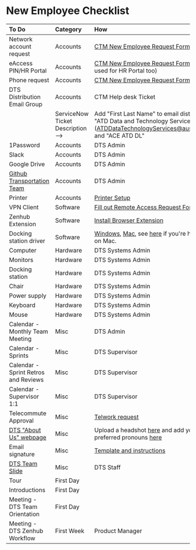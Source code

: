 # New Employee Checklist

| To Do | Category | How |
| :--- | :--- | :--- |
| Network account request | Accounts | [CTM New Employee Request Form](https://apps.austintexas.gov/helpdesk/newemployee/index.cfm) |
| eAccess PIN/HR Portal | Accounts | [CTM New Employee Request Form](https://apps.austintexas.gov/helpdesk/newemployee/index.cfm) \(PIN will be used for HR Portal too\) |
| Phone request | Accounts | [CTM New Employee Request Form](https://apps.austintexas.gov/helpdesk/newemployee/index.cfm) |
| DTS Distribution Email Group | Accounts | CTM Help desk Ticket  |
|  | ServiceNow Ticket Description --&gt; | Add "First Last Name" to email distribution list "ATD Data and Technology Service" \(ATDDataTechnologyServices@austintexas.gov\) and "ACE ATD DL" |
| 1Password | Accounts | DTS Admin |
| Slack | Accounts | DTS Admin |
| Google Drive | Accounts | DTS Admin |
| [Github Transportation Team](https://github.com/orgs/cityofaustin/teams/transportation/members) | Accounts | DTS Admin |
| Printer | Accounts | [Printer Setup](https://app.gitbook.com/@atd-dts/s/dts-service-desk-knowledge-base/onboarding/printer-information) |
| VPN Client | Software | [Fill out Remote Access Request Form](https://apps.austintexas.gov/helpdesk/remote/) |
| Zenhub Extension | Software | [Install Browser Extension](https://www.zenhub.com/) |
| Docking station driver | Software | [Windows](https://www.dell.com/support/home/us/en/04/product-support/product/dell-universal-dock-d6000/drivers), [Mac](https://www.displaylink.com/downloads/macos), see [here](https://support.displaylink.com/knowledgebase/articles/1188004-macos-10-13-or-10-14-video-functionality-not-enab) if you're having issues on Mac. |
| Computer | Hardware | DTS Systems Admin |
| Monitors | Hardware | DTS Systems Admin |
| Docking station | Hardware | DTS Systems Admin |
| Chair | Hardware | DTS Systems Admin |
| Power supply | Hardware | DTS Systems Admin |
| Keyboard | Hardware | DTS Systems Admin |
| Mouse | Hardware | DTS Systems Admin |
| Calendar - Monthly Team Meeting | Misc | DTS Admin |
| Calendar - Sprints | Misc | DTS Supervisor |
| Calendar - Sprint Retros and Reviews | Misc | DTS Supervisor |
| Calendar - Supervisor 1:1 | Misc | DTS Supervisor |
| Telecommute Approval | Misc | [Telwork request](https://atd.knack.com/hr#new-telework-request/) |
| [DTS "About Us" webpage](https://austinmobility.io/about) | Misc | Upload a headshot [here](https://drive.google.com/drive/folders/1y_yhkZQE5uSRhLZAHJn2kFuXPBixVJ2G) and add your title and preferred pronouns [here](https://docs.google.com/document/d/1gRjTic8FD3s-t0sVZhErAidMIAktU-0Vn2GYPpPcUeg/edit) |
| Email signature | Misc | [Template and instructions](https://docs.google.com/document/d/1OAoBll9rIl6XZq2uOShm5HCbHJboOt0SLP_wK6tjkEE/edit) |
| [DTS Team Slide](https://docs.google.com/presentation/d/1tHKTfUgQ-uAXdRBkEdXqR7ryBo_LTU86IzQxo1gJoeA/edit#slide=id.gc64f254bde_0_91) | Misc | DTS Staff  |
| Tour | First Day |  |
| Introductions | First Day |  |
| Meeting - DTS Team Orientation | First Day |  |
| Meeting - DTS Zenhub Workflow | First Week | Product Manager |

